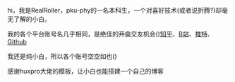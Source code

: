 hi，我是RealRoller，pku-phy的一名本科生，一个对喜好技术(或者说折腾?)却毫无了解的小白。

我的各个平台账号名几乎相同，是绝佳的<del>开盒</del>交友机会()[知乎](https://www.zhihu.com/people/0000000-58-23)、[B站](https://space.bilibili.com/397206206?spm_id_from=333.1007.0.0)、[推特](https://x.com/Real_Roller233)、[Github](https://github.com/RealRoller233) 

我还是纯小白，所以各个账号空空如也()

感谢huxpro大佬的模板，让小白也能搭建一个自己的博客
